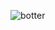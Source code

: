 ![botter](https://user-images.githubusercontent.com/79271683/142769523-a430f3d0-b76f-45b7-8d06-7c1fa24e1cce.png)
